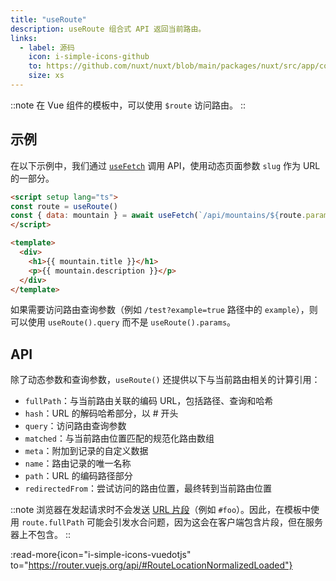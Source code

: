 ```yaml
---
title: "useRoute"
description: useRoute 组合式 API 返回当前路由。
links:
  - label: 源码
    icon: i-simple-icons-github
    to: https://github.com/nuxt/nuxt/blob/main/packages/nuxt/src/app/composables/router.ts
    size: xs
---
```


::note
在 Vue 组件的模板中，可以使用 `$route` 访问路由。
::

## 示例

在以下示例中，我们通过 [`useFetch`](/docs/api/composables/use-fetch) 调用 API，使用动态页面参数 `slug` 作为 URL 的一部分。

```html [~/pages/[slug\\].vue]
<script setup lang="ts">
const route = useRoute()
const { data: mountain } = await useFetch(`/api/mountains/${route.params.slug}`)
</script>

<template>
  <div>
    <h1>{{ mountain.title }}</h1>
    <p>{{ mountain.description }}</p>
  </div>
</template>
```

如果需要访问路由查询参数（例如 `/test?example=true` 路径中的 `example`），则可以使用 `useRoute().query` 而不是 `useRoute().params`。

## API

除了动态参数和查询参数，`useRoute()` 还提供以下与当前路由相关的计算引用：

- `fullPath`：与当前路由关联的编码 URL，包括路径、查询和哈希
- `hash`：URL 的解码哈希部分，以 # 开头
- `query`：访问路由查询参数
- `matched`：与当前路由位置匹配的规范化路由数组
- `meta`：附加到记录的自定义数据
- `name`：路由记录的唯一名称
- `path`：URL 的编码路径部分
- `redirectedFrom`：尝试访问的路由位置，最终转到当前路由位置

::note
浏览器在发起请求时不会发送 [URL 片段](https://url.spec.whatwg.org/#concept-url-fragment)（例如 `#foo`）。因此，在模板中使用 `route.fullPath` 可能会引发水合问题，因为这会在客户端包含片段，但在服务器上不包含。
::

:read-more{icon="i-simple-icons-vuedotjs" to="https://router.vuejs.org/api/#RouteLocationNormalizedLoaded"}